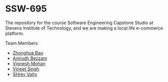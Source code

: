 # SSW-695
The repository for the course Software Engineering Capstone Studio at Stevens Institute of Technology,
and we are making a local life e-commerce platform.


Team Members
* [Zhonghua Bao](zbao4@stevens.edu)
* [Anirudh Bezzam](abezzam@stevens.edu)
* [Vignesh Mohan](vmohan@stevens.edu)
* [Vineet Singh](vsingh17@stevens.edu)
* [SHrey Vaity](svaity@stevens.edu)
